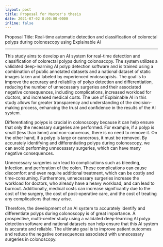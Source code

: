 ```yaml
---
layout: post
title: Proposal for Master's thesis
date: 2021-07-02 8:00:00-0000
inline: false
---
```


Proposal Title: Real-time automatic detection and classification of colorectal
polyps during colonoscopy using Explainable AI

***

This study aims to develop an AI system for real-time detection and classification of colorectal polyps during colonoscopy. The system utilizes a validated deep-learning AI polyp detection software and is trained using a combination of public annotated datasets and a national dataset of static images taken and labeled by experienced endoscopists. The goal is to improve the accuracy and reliability of polyp detection and differentiation, reducing the number of unnecessary surgeries and their associated negative consequences, including complications, increased workload for doctors, and increased medical costs. The use of Explainable AI in this study allows for greater transparency and understanding of the decision-making process, enhancing the trust and confidence in the results of the AI system.

Differentiating polyps is crucial in colonoscopy because it can help ensure that only the necessary surgeries are performed. For example, if a polyp is small (less than 5mm) and non-cancerous, there is no need to remove it. On the other hand, if a polyp is large or cancerous, it must be removed. By accurately identifying and differentiating polyps during colonoscopy, we can avoid performing unnecessary surgeries, which can have many negative consequences.

Unnecessary surgeries can lead to complications such as bleeding, infection, and perforation of the colon. These complications can cause discomfort and even require additional treatment, which can be costly and time-consuming. Furthermore, unnecessary surgeries increase the workload for doctors, who already have a heavy workload, and can lead to burnout. Additionally, medical costs can increase significantly due to the cost of the surgery, the cost of post-operative care, and the cost of treating any complications that may arise.

Therefore, the development of an AI system to accurately identify and differentiate polyps during colonoscopy is of great importance. A prospective, multi-center study using a validated deep-learning AI polyp detection software and national datasets can help ensure that this AI system is accurate and reliable. The ultimate goal is to improve patient outcomes and reduce the negative consequences associated with unnecessary surgeries in colonoscopy.
